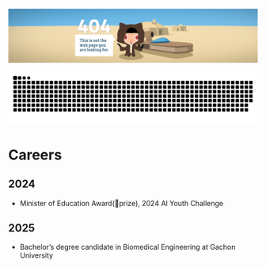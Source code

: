 ![404](https://github.com/Suk0803/imgs/blob/main/404.png)

![snake](https://raw.githubusercontent.com/suk0803/suk0803/output/github-contribution-grid-snake-dark.svg)

# Careers
## 2024
- Minister of Education Award(🥇prize), 2024 AI Youth Challenge

## 2025
- Bachelor’s degree candidate in Biomedical Engineering at Gachon University
